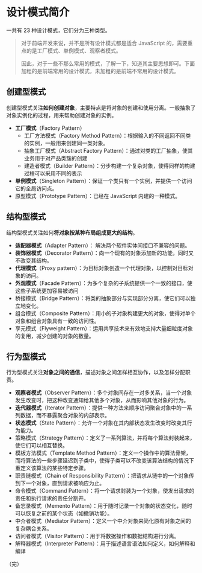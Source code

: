 # 设计模式简介

一共有 23 种设计模式，它们分为三种类型。

> 对于前端开发来说，并不是所有设计模式都是适合 JavaScript 的，需要重点的是工厂模式、单例模式、观察者模式。
> 
> 因此，对于一些不那么常用的模式，了解一下，知道其主要思想即可。下面加粗的是前端常用的设计模式，未加粗的是前端不常用的设计模式。

## 创建型模式

创建型模式关注**如何创建对象**，主要特点是将对象的创建和使用分离。一般抽象了对象实例化的过程，用来帮助创建对象的实例。

* **工厂模式**（Factory Pattern）
  * 工厂方法模式（Factory Method Pattern）：根据输入的不同返回不同类的实例，一般用来创建同一类对象。
  * 抽象工厂模式（Abstract Factory Pattern）：通过对类的工厂抽象，使其业务用于对产品类簇的创建
  * 建造者模式（Builder Pattern）：分步构建一个复杂对象，使得同样的构建过程可以采用不同的表示
* **单例模式**（Singleton Pattern）：保证一个类只有一个实例，并提供一个访问它的全局访问点。
* 原型模式（Prototype Pattern）：已经在 JavaScript 内建的一种模式。

## 结构型模式

结构型模式关注如何**将对象按某种布局组成更大的结构**。

* **适配器模式**（Adapter Pattern）： 解决两个软件实体间接口不兼容的问题。
* **装饰器模式**（Decorator Pattern）：向一个现有的对象添加新的功能，同时又不改变其结构。
* **代理模式**（Proxy pattern）：为目标对象创造一个代理对象，以控制对目标对象的访问。
* **外观模式**（Facade Pattern）：为多个复杂的子系统提供一个一致的接口，使这些子系统更加容易被访问
* 桥接模式（Bridge Pattern）：将类的抽象部分与实现部分分离，使它们可以独立地变化。
* 组合模式（Composite Pattern）：用小的子对象构建更大的对象，使得对单个对象和组合对象具有一致的访问性。
* 享元模式（Flyweight Pattern）：运用共享技术来有效地支持大量细粒度对象的复用，减少创建的对象的数量。

## 行为型模式

行为型模式关注**对象之间的通信**，描述对象之间怎样相互协作，以及怎样分配职责。

* **观察者模式**（Observer Pattern）：多个对象间存在一对多关系，当一个对象发生改变时，把这种改变通知给其他多个对象，从而影响其他对象的行为。
* **迭代器模式**（Iterator Pattern）：提供一种方法来顺序访问聚合对象中的一系列数据，而不暴露聚合对象的内部表示。
* **状态模式**（State Pattern）：允许一个对象在其内部状态发生改变时改变其行为能力。
* 策略模式（Strategy Pattern）：定义了一系列算法，并将每个算法封装起来，使它们可以相互替换。
* 模板方法模式（Template Method Pattern）：定义一个操作中的算法骨架，而将算法的一些步骤延迟到子类中，使得子类可以不改变该算法结构的情况下重定义该算法的某些特定步骤。
* 职责链模式（Chain of Responsibility Pattern）：把请求从链中的一个对象传到下一个对象，直到请求被响应为止。
* 命令模式（Command Pattern）：将一个请求封装为一个对象，使发出请求的责任和执行请求的责任分割开。
* 备忘录模式（Memento Pattern）：用于随时记录一个对象的状态变化，随时可以恢复之前的某个状态（如撤销功能）。
* 中介者模式（Mediator Pattern）：定义一个中介对象来简化原有对象之间的复杂耦合关系。
* 访问者模式（Visitor Pattern）：用于将数据操作和数据结构进行分离。
* 解释器模式（Interpreter Pattern）：用于描述语言语法如何定义，如何解释和编译

（完）
